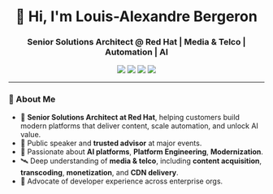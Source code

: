<h1 align="center">👋 Hi, I'm Louis-Alexandre Bergeron</h1>
<h3 align="center">Senior Solutions Architect @ Red Hat | Media & Telco | Automation | AI</h3>

<p align="center">
  <img src="https://img.shields.io/badge/Red%20Hat-Solutions%20Architect-EE0000?style=for-the-badge&logo=redhat&logoColor=white"/>
  <img src="https://img.shields.io/badge/Orchestration-OpenShift-EE0000?style=for-the-badge&logo=redhatopenshift&logoColor=white"/>
  <img src="https://img.shields.io/badge/Automation-Ansible-EE0000?style=for-the-badge&logo=ansible&logoColor=white"/>
  <img src="https://img.shields.io/badge/AI-Open%20Shift%20AI-EE0000?style=for-the-badge&logo=redhat&logoColor=white"/>
</p>

---

### 🧠 About Me

- 💼 **Senior Solutions Architect at Red Hat**, helping customers build modern platforms that deliver content, scale automation, and unlock AI value.
- 🎤 Public speaker and **trusted advisor** at major events.
- 🤖 Passionate about **AI platforms**, **Platform Engineering**, **Modernization**.
- 🛰 Deep understanding of **media & telco**, including **content acquisition**, **transcoding**, **monetization**, and **CDN delivery**.
- 🔧 Advocate of developer experience across enterprise orgs.


